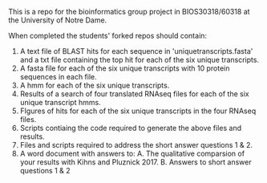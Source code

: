 This is a repo for the bioinformatics group project in BIOS30318/60318 at the
University of Notre Dame. 

When completed the students' forked repos should contain:
1. A text file of BLAST hits for each sequence in 'uniquetranscripts.fasta' and a txt file containing the top hit for each of the six unique transcripts.
2. A fasta file for each of the six unique transcripts with 10 protein sequences in each file.
3. A hmm for each of the six unique transcripts.
4. Results of a search of four translated RNAseq files for each of the six unique transcript hmms.
5. FIgures of hits for each of the six unique transcripts in the four RNAseq files.
6. Scripts contiaing the code required to generate the above files and results.
7. Files and scripts required to address the short answer questions 1 & 2.
8. A word document with answers to:
	A. The qualitative comparsion of your results with Kihns and Pluznick 2017.
	B. Answers to short answer questions 1 & 2
